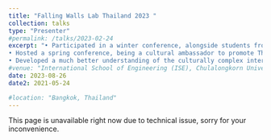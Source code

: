 ```yaml
---
title: "Falling Walls Lab Thailand 2023 "
collection: talks
type: "Presenter"
#permalink: /talks/2023-02-24
excerpt: "• Participated in a winter conference, alongside students from top universities across Asia, hosted by Harvard students.<br/>
• Hosted a spring conference, being a cultural ambassador to promote Thailand to Harvard students and delegates from other countries.<br/>
• Developed a much better understanding of the culturally complex international communities and foster cooperative relationships with young leaders from the United States and Asian countries.<br/>"
#venue: "International School of Engineering (ISE), Chulalongkorn University"
date: 2023-08-26
date2: 2021-05-24

#location: "Bangkok, Thailand"
---
```

This page is unavailable right now due to technical issue, sorry for your inconvenience.